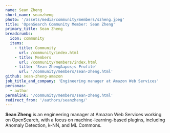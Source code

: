 ```yaml
---
name: Sean Zheng
short_name: seanzheng
photo: '/assets/media/community/members/szheng.jpeg'
title: 'OpenSearch Community Member: Sean Zheng'
primary_title: Sean Zheng
breadcrumbs:
  icon: community
  items:
    - title: Community
      url: /community/index.html
    - title: Members
      url: /community/members/index.html
    - title: 'Sean Zheng&apos;s Profile'
      url: '/community/members/sean-zheng.html'
github: sean-zheng-amazon
job_title_and_company: 'Engineering manager at Amazon Web Services'
personas:
  - author
permalink: '/community/members/sean-zheng.html'
redirect_from: '/authors/seanzheng/'
---
```


**Sean Zheng** is an engineering manager at Amazon Web Services working on OpenSearch, with a focus on machine-learning-based plugins, including Anomaly Detection, k-NN, and ML Commons.